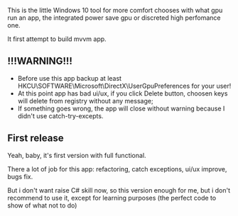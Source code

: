 This is the little Windows 10 tool for more comfort chooses with what gpu run an app, the integrated power save gpu or discreted high perfomance one.

It first attempt to build mvvm app.

## !!!WARNING!!!

* Before use this app backup at least HKCU\SOFTWARE\Microsoft\DirectX\UserGpuPreferences for your user!
* At this point app has bad ui/ux, if you click Delete button, choosen keys will delete from registry without any message;
* If something goes wrong, the app will close without warning because I didn't use catch-try-excepts.

## First release

Yeah, baby, it's first version with full functional.

There a lot of job for this app: refactoring, catch exceptions, ui/ux improve, bugs fix.

But i don't want raise C# skill now, so this version enough for me, but i don't recommend to use it, except for learning purposes (the perfect code to show of what not to do)
